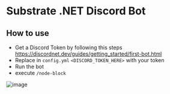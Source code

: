 # Substrate .NET Discord Bot

## How to use
- Get a Discord Token by following this steps https://discordnet.dev/guides/getting_started/first-bot.html
- Replace in `config.yml` `<DISCORD_TOKEN_HERE>` with your token
- Run the bot
- execute `/node-block`

![image](https://user-images.githubusercontent.com/17710198/227340092-f8ba466d-f81c-4d1d-a5eb-433e69b76cb4.png)
